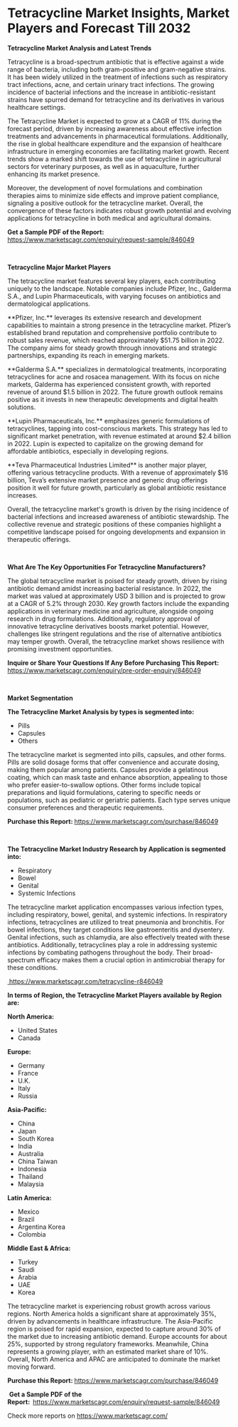 <p><h1>Tetracycline Market Insights, Market Players and Forecast Till 2032</h1></p><p><strong>Tetracycline Market Analysis and Latest Trends</strong></p>
<p><p>Tetracycline is a broad-spectrum antibiotic that is effective against a wide range of bacteria, including both gram-positive and gram-negative strains. It has been widely utilized in the treatment of infections such as respiratory tract infections, acne, and certain urinary tract infections. The growing incidence of bacterial infections and the increase in antibiotic-resistant strains have spurred demand for tetracycline and its derivatives in various healthcare settings.</p><p>The Tetracycline Market is expected to grow at a CAGR of 11% during the forecast period, driven by increasing awareness about effective infection treatments and advancements in pharmaceutical formulations. Additionally, the rise in global healthcare expenditure and the expansion of healthcare infrastructure in emerging economies are facilitating market growth. Recent trends show a marked shift towards the use of tetracycline in agricultural sectors for veterinary purposes, as well as in aquaculture, further enhancing its market presence. </p><p>Moreover, the development of novel formulations and combination therapies aims to minimize side effects and improve patient compliance, signaling a positive outlook for the tetracycline market. Overall, the convergence of these factors indicates robust growth potential and evolving applications for tetracycline in both medical and agricultural domains.</p></p>
<p><strong>Get a Sample PDF of the Report:&nbsp;</strong> <a href="https://www.marketscagr.com/enquiry/request-sample/846049?utm_campaign=2271&utm_medium=2&utm_source=Github&utm_content=ia&utm_term=08032025&utm_id=tetracycline">https://www.marketscagr.com/enquiry/request-sample/846049</a></p>
<p>&nbsp;</p>
<p><strong>Tetracycline Major Market Players</strong></p>
<p><p>The tetracycline market features several key players, each contributing uniquely to the landscape. Notable companies include Pfizer, Inc., Galderma S.A., and Lupin Pharmaceuticals, with varying focuses on antibiotics and dermatological applications.</p><p>**Pfizer, Inc.** leverages its extensive research and development capabilities to maintain a strong presence in the tetracycline market. Pfizer’s established brand reputation and comprehensive portfolio contribute to robust sales revenue, which reached approximately $51.75 billion in 2022. The company aims for steady growth through innovations and strategic partnerships, expanding its reach in emerging markets.</p><p>**Galderma S.A.** specializes in dermatological treatments, incorporating tetracyclines for acne and rosacea management. With its focus on niche markets, Galderma has experienced consistent growth, with reported revenue of around $1.5 billion in 2022. The future growth outlook remains positive as it invests in new therapeutic developments and digital health solutions.</p><p>**Lupin Pharmaceuticals, Inc.** emphasizes generic formulations of tetracyclines, tapping into cost-conscious markets. This strategy has led to significant market penetration, with revenue estimated at around $2.4 billion in 2022. Lupin is expected to capitalize on the growing demand for affordable antibiotics, especially in developing regions.</p><p>**Teva Pharmaceutical Industries Limited** is another major player, offering various tetracycline products. With a revenue of approximately $16 billion, Teva’s extensive market presence and generic drug offerings position it well for future growth, particularly as global antibiotic resistance increases.</p><p>Overall, the tetracycline market's growth is driven by the rising incidence of bacterial infections and increased awareness of antibiotic stewardship. The collective revenue and strategic positions of these companies highlight a competitive landscape poised for ongoing developments and expansion in therapeutic offerings.</p></p>
<p>&nbsp;</p>
<p><strong>What Are The Key Opportunities For Tetracycline Manufacturers?</strong></p>
<p><p>The global tetracycline market is poised for steady growth, driven by rising antibiotic demand amidst increasing bacterial resistance. In 2022, the market was valued at approximately USD 3 billion and is projected to grow at a CAGR of 5.2% through 2030. Key growth factors include the expanding applications in veterinary medicine and agriculture, alongside ongoing research in drug formulations. Additionally, regulatory approval of innovative tetracycline derivatives boosts market potential. However, challenges like stringent regulations and the rise of alternative antibiotics may temper growth. Overall, the tetracycline market shows resilience with promising investment opportunities.</p></p>
<p><strong>Inquire or Share Your Questions If Any Before Purchasing This Report:</strong> <a href="https://www.marketscagr.com/enquiry/pre-order-enquiry/846049?utm_campaign=2271&utm_medium=2&utm_source=Github&utm_content=ia&utm_term=08032025&utm_id=tetracycline">https://www.marketscagr.com/enquiry/pre-order-enquiry/846049</a></p>
<p>&nbsp;</p>
<p><strong>Market Segmentation</strong></p>
<p><strong>The Tetracycline Market Analysis by types is segmented into:</strong></p>
<p><ul><li>Pills</li><li>Capsules</li><li>Others</li></ul></p>
<p><p>The tetracycline market is segmented into pills, capsules, and other forms. Pills are solid dosage forms that offer convenience and accurate dosing, making them popular among patients. Capsules provide a gelatinous coating, which can mask taste and enhance absorption, appealing to those who prefer easier-to-swallow options. Other forms include topical preparations and liquid formulations, catering to specific needs or populations, such as pediatric or geriatric patients. Each type serves unique consumer preferences and therapeutic requirements.</p></p>
<p><strong>Purchase this Report:&nbsp;</strong><a href="https://www.marketscagr.com/purchase/846049?utm_campaign=2271&utm_medium=2&utm_source=Github&utm_content=ia&utm_term=08032025&utm_id=tetracycline">https://www.marketscagr.com/purchase/846049</a></p>
<p>&nbsp;</p>
<p><strong>The Tetracycline Market Industry Research by Application is segmented into:</strong></p>
<p><ul><li>Respiratory</li><li>Bowel</li><li>Genital</li><li>Systemic Infections</li></ul></p>
<p><p>The tetracycline market application encompasses various infection types, including respiratory, bowel, genital, and systemic infections. In respiratory infections, tetracyclines are utilized to treat pneumonia and bronchitis. For bowel infections, they target conditions like gastroenteritis and dysentery. Genital infections, such as chlamydia, are also effectively treated with these antibiotics. Additionally, tetracyclines play a role in addressing systemic infections by combating pathogens throughout the body. Their broad-spectrum efficacy makes them a crucial option in antimicrobial therapy for these conditions.</p></p>
<p><a href="https://www.marketscagr.com/tetracycline-r846049?utm_campaign=2271&utm_medium=2&utm_source=Github&utm_content=ia&utm_term=08032025&utm_id=tetracycline">&nbsp;https://www.marketscagr.com/tetracycline-r846049</a></p>
<p><strong>In terms of Region, the Tetracycline Market Players available by Region are:</strong></p>
<p>
    <p> <strong> North America: </strong>
        <ul>
            <li>United States</li>
            <li>Canada</li>
        </ul>
        </p> 
    <p> <strong> Europe: </strong>
        <ul>
            <li>Germany</li>
            <li>France</li>
            <li>U.K.</li>
            <li>Italy</li>
            <li>Russia</li>
        </ul>
        </p> 
    <p> <strong> Asia-Pacific: </strong>
        <ul>
            <li>China</li>
            <li>Japan</li>
            <li>South Korea</li>
            <li>India</li>
            <li>Australia</li>
            <li>China Taiwan</li>
            <li>Indonesia</li>
            <li>Thailand</li>
            <li>Malaysia</li>
        </ul>
        </p> 
    <p> <strong> Latin America: </strong>
        <ul>
            <li>Mexico</li>
            <li>Brazil</li>
            <li>Argentina Korea</li>
            <li>Colombia</li>
        </ul>
        </p> 
    <p> <strong> Middle East & Africa: </strong>
        <ul>
            <li>Turkey</li>
            <li>Saudi</li>
            <li>Arabia</li>
            <li>UAE</li>
            <li>Korea</li>
        </ul>
    </p>
    </p>
<p><p>The tetracycline market is experiencing robust growth across various regions. North America holds a significant share at approximately 35%, driven by advancements in healthcare infrastructure. The Asia-Pacific region is poised for rapid expansion, expected to capture around 30% of the market due to increasing antibiotic demand. Europe accounts for about 25%, supported by strong regulatory frameworks. Meanwhile, China represents a growing player, with an estimated market share of 10%. Overall, North America and APAC are anticipated to dominate the market moving forward.</p></p>
<p><strong>Purchase this Report: </strong><a href="https://www.marketscagr.com/purchase/846049?utm_campaign=2271&utm_medium=2&utm_source=Github&utm_content=ia&utm_term=08032025&utm_id=tetracycline">https://www.marketscagr.com/purchase/846049</a></p>
<p>&nbsp;<strong>Get a Sample PDF of the Report:&nbsp;&nbsp;</strong><a href="https://www.marketscagr.com/enquiry/request-sample/846049?utm_campaign=2271&utm_medium=2&utm_source=Github&utm_content=ia&utm_term=08032025&utm_id=tetracycline">https://www.marketscagr.com/enquiry/request-sample/846049</a></p>
<p><strong></strong></p>
<p>Check more reports on <a href="https://www.marketscagr.com/?utm_campaign=2271&utm_medium=2&utm_source=Github&utm_content=ia&utm_term=08032025&utm_id=tetracycline">https://www.marketscagr.com/</a></p>